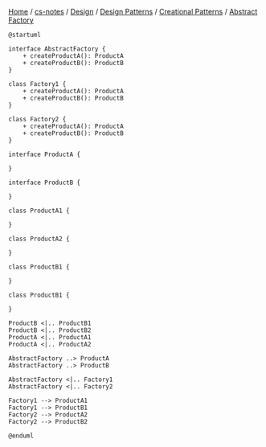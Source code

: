 [Home](https://mengxianbin.github.io) /
[cs-notes](https://mengxianbin.github.io/cs-notes/content) /
[Design](https://mengxianbin.github.io/cs-notes/content/Design) /
[Design Patterns](https://mengxianbin.github.io/cs-notes/content/Design/Design%20Patterns) /
[Creational Patterns](https://mengxianbin.github.io/cs-notes/content/Design/Design%20Patterns/Creational%20Patterns) /
[Abstract Factory](https://mengxianbin.github.io/cs-notes/content/Design/Design%20Patterns/Creational%20Patterns/Abstract%20Factory)

```puml
@startuml

interface AbstractFactory {
    + createProductA(): ProductA
    + createProductB(): ProductB
}

class Factory1 {
    + createProductA(): ProductA
    + createProductB(): ProductB
}

class Factory2 {
    + createProductA(): ProductA
    + createProductB(): ProductB
}

interface ProductA {

}

interface ProductB {

}

class ProductA1 {

}

class ProductA2 {
    
}

class ProductB1 {
    
}

class ProductB1 {
    
}

ProductB <|.. ProductB1
ProductB <|.. ProductB2
ProductA <|.. ProductA1
ProductA <|.. ProductA2

AbstractFactory ..> ProductA
AbstractFactory ..> ProductB

AbstractFactory <|.. Factory1
AbstractFactory <|.. Factory2

Factory1 --> ProductA1
Factory1 --> ProductB1
Factory2 --> ProductA2
Factory2 --> ProductB2

@enduml
```
